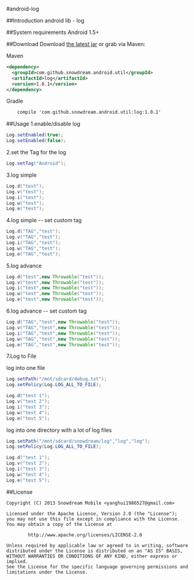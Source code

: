 #android-log

##Introduction
android lib - log

##System requirements
Android 1.5+

##Download
Download [the latest jar][1] or grab via Maven:

Maven
```xml
<dependency>
  <groupId>com.github.snowdream.android.util</groupId>
  <artifactId>log</artifactId>
  <version>1.0.1</version>
</dependency>
```
Gradle
```xml
    compile 'com.github.snowdream.android.util:log:1.0.1'
```

##Usage
1.enable/disable log  
```java
Log.setEnabled(true);  
Log.setEnabled(false);  
```

2.set the Tag for the log  
```java
Log.setTag("Android");  
```

3.log simple  
```java
Log.d("test");  
Log.v("test");  
Log.i("test");  
Log.w("test");  
Log.e("test");  
```

4.log simple -- set custom tag  
```java
Log.d("TAG","test");  
Log.v("TAG","test");  
Log.i("TAG","test");  
Log.w("TAG","test");  
Log.e("TAG","test");  
```

5.log advance  
```java
Log.d("test",new Throwable("test"));  
Log.v("test",new Throwable("test"));  
Log.i("test",new Throwable("test"));  
Log.w("test",new Throwable("test"));  
Log.e("test",new Throwable("test"));  
```

6.log advance  -- set custom tag   
```java
Log.d("TAG","test",new Throwable("test"));  
Log.v("TAG","test",new Throwable("test"));  
Log.i("TAG","test",new Throwable("test"));  
Log.w("TAG","test",new Throwable("test"));  
Log.e("TAG","test",new Throwable("test"));  
```

7.Log to File

log into one file      
```java
Log.setPath("/mnt/sdcard/debug.txt");
Log.setPolicy(Log.LOG_ALL_TO_FILE);

Log.d("test 1");
Log.v("test 2");
Log.i("test 3");
Log.w("test 4");
Log.e("test 5");
```

log into one directory with a lot of log files
```java
Log.setPath("/mnt/sdcard/snowdream/log","log","log");
Log.setPolicy(Log.LOG_ALL_TO_FILE);

Log.d("test 1");
Log.v("test 2");
Log.i("test 3");
Log.w("test 4");
Log.e("test 5");
```

##License
```
Copyright (C) 2013 Snowdream Mobile <yanghui1986527@gmail.com>

Licensed under the Apache License, Version 2.0 (the "License");
you may not use this file except in compliance with the License.
You may obtain a copy of the License at

        http://www.apache.org/licenses/LICENSE-2.0

Unless required by applicable law or agreed to in writing, software
distributed under the License is distributed on an "AS IS" BASIS,
WITHOUT WARRANTIES OR CONDITIONS OF ANY KIND, either express or implied.
See the License for the specific language governing permissions and
limitations under the License.
```

[1]:https://oss.sonatype.org/content/groups/public/com/github/snowdream/android/util/log/1.0.1/log-1.0.1.jar